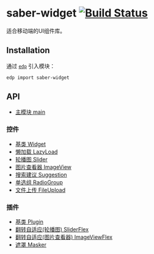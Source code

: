saber-widget [![Build Status](https://travis-ci.org/ecomfe/saber-widget.png)](https://travis-ci.org/ecomfe/saber-widget)
===

适合移动端的UI组件库。

## Installation

通过 [`edp`](https://github.com/ecomfe/edp) 引入模块：

```sh
edp import saber-widget
```

## API

* [主模块 main](./doc/api-main.md)

### 控件

* [基类 Widget](./doc/api-widget.md)
* [懒加载 LazyLoad](./doc/api-widget-lazyload.md)
* [轮播图 Slider](./doc/api-widget-slider.md)
* [图片查看器 ImageView](./doc/api-widget-imageview.md)
* [搜索建议 Suggestion](./doc/api-widget-suggestion.md)
* [单选组 RadioGroup](./doc/api-widget-radiogroup.md)
* [文件上传 FileUpload](./doc/api-widget-fileupload.md)

### 插件

* [基类 Plugin](./doc/api-plugin.md)
* [翻转自适应(轮播图) SliderFlex](./doc/api-plugin-sliderflex.md)
* [翻转自适应(图片查看器) ImageViewFlex](./doc/api-plugin-imageviewflex.md)
* [遮罩 Masker](./doc/api-plugin-masker.md)
